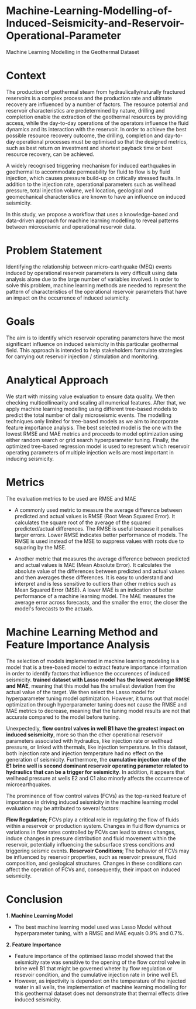 # Machine-Learning-Modelling-of-Induced-Seismicity-and-Reservoir-Operational-Parameter
Machine Learning Modelling in the Geothermal Dataset

# Context
The production of geothermal steam from hydraulically/naturally fractured reservoirs is a complex process and the production rate and ultimate recovery are influenced by a number of factors. The resource potential and reservoir characteristics are predetermined by nature, drilling and completion enable the extraction of the geothermal resources by providing access, while the day-to-day operations of the operators influence the fluid dynamics and its interaction with the reservoir. In order to achieve the best possible resource recovery outcome, the drilling, completion and day-to-day operational processes must be optimised so that the designed metrics, such as best return on investment and shortest payback time or best resource recovery, can be achieved. 

A widely recognised triggering mechanism for induced earthquakes in geothermal to accommodate permeability for fluid to flow is by fluid injection, which causes pressure build-up on critically stressed faults. In addition to the injection rate, operational parameters such as wellhead pressure, total injection volume, well location, geological and geomechanical characteristics are known to have an influence on induced seismicity. 

In this study, we propose a workflow that uses a knowledge-based and data-driven approach for machine learning modelling to reveal patterns between microseismic and operational reservoir data.

# Problem Statement
Identifying the relationship between micro-earthquake (MEQ) events induced by operational reservoir parameters is very difficult using data analysis alone due to the large number of variables involved. In order to solve this problem, machine learning methods are needed to represent the pattern of characteristics of the operational reservoir parameters that have an impact on the occurrence of induced seismicity.

# Goals
The aim is to identify which reservoir operating parameters have the most significant influence on induced seismicity in this particular geothermal field. This approach is intended to help stakeholders formulate strategies for carrying out reservoir injection / stimulation and monitoring.

# Analytical Approach
We start with missing value evaluation to ensure data quality. We then checking multicollinearity and scaling all numerical features. After that, we apply machine learning modelling using different tree-based models to predict the total number of daily microseismic events. The modelling techniques only limited for tree-based models as we aim to incorporate feature importance analysis. The best selected model is the one with the lowest RMSE and MAE metrics and proceeds to model optimization using either random search or grid search hyperparameter tuning. Finally, the optimized tree-based regression model is used to represent which reservoir operating parameters of multiple injection wells are most important in inducing seismicity. 

# Metrics
The evaluation metrics to be used are RMSE and MAE

* A commonly used metric to measure the average difference between predicted and actual values is RMSE (Root Mean Squared Error). It calculates the square root of the average of the squared predicted/actual differences. The RMSE is useful because it penalises larger errors. Lower RMSE indicates better performance of models. The RMSE is used instead of the MSE to suppress values with roots due to squaring by the MSE.

* Another metric that measures the average difference between predicted and actual values is MAE (Mean Absolute Error). It calculates the absolute value of the differences between predicted and actual values and then averages these differences. It is easy to understand and interpret and is less sensitive to outliers than other metrics such as Mean Squared Error (MSE). A lower MAE is an indication of better performance of a machine learning model. The MAE measures the average error across forecasts, and the smaller the error, the closer the model's forecasts to the actuals.

# Machine Learning Method and Feature Importance Analysis
The selection of models implemented in machine learning modeling is a model that is a tree-based model to extract feature importance information in order to identify factors that influence the occurences of induced seismicity. **trained dataset with Lasso model has the lowest average RMSE and MAE**, meaning that this model has the smallest deviation from the actual value of the target. We then select the Lasso model for hyperparameter tuning model optimization. However, it turns out that model optimization through hyperparameter tuning does not cause the RMSE and MAE metrics to decrease, meaning that the tuning model results are not that accurate compared to the model before tuning. 

Unexpectedly, **flow control valves in well B1 have the greatest impact on induced seismicity**, more so than the other operational reservoir parameters associated with hydraulics, like injection rate or wellhead pressure, or linked with thermals, like injection temperature. In this dataset, both injection rate and injection temperature had no effect on the generation of seismicity. Furthermore, the **cumulative injection rate of the E1 brine well is second dominant reservoir operating parameter related to hydraulics that can be a trigger for seismicity**. In addition, it appears that wellhead pressure at wells E2 and C1 also minorly affects the occurrence of microearthquakes.

The prominence of flow control valves (FCVs) as the top-ranked feature of importance in driving induced seismicity in the machine learning model evaluation may be attributed to several factors:

**Flow Regulation**; FCVs play a critical role in regulating the flow of fluids within a reservoir or production system. Changes in fluid flow dynamics or variations in flow rates controlled by FCVs can lead to stress changes, induce changes in pressure distribution and fluid movement within the reservoir, potentially influencing the subsurface stress conditions and triggering seismic events.
**Reservoir Conditions**; The behavior of FCVs may be influenced by reservoir properties, such as reservoir pressure, fluid composition, and geological structures. Changes in these conditions can affect the operation of FCVs and, consequently, their impact on induced seismicity.

# Conclusion
**1. Machine Learning Model**
- The best machine learning model used was Lasso Model without hyperparameter tuning, with a RMSE and MAE equals 0.9% and 0.7%. 

**2. Feature Importance**
- Feature importance of the optimised lasso model showed that the seismicity rate was sensitive to the opening of the flow control valve in brine well B1 that might be governed wheter by flow regulation or resevoir condition, and the cumulative injection rate in brine well E1.
- However, as injectivity is dependent on the temperature of the injected water in all wells, the implementation of machine learning modelling for this geothermal dataset does not demonstrate that thermal effects drive induced seismicity.
